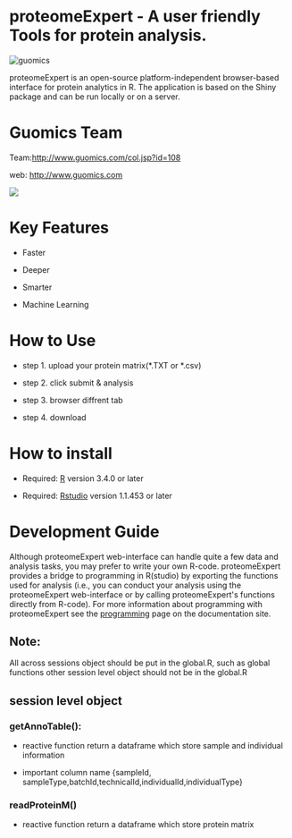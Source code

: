 # proteomeExpert - A user friendly Tools for protein analysis.
![guomics](http://19241930.s21i.faiusr.com/4/ABUIABAEGAAgsdzx5QUomeWW4QMwbjhu.png)

proteomeExpert is an open-source platform-independent browser-based interface for protein analytics in R. 
The application is based on the Shiny package and can be run locally or on a server. 

# Guomics Team

Team:http://www.guomics.com/col.jsp?id=108

web: http://www.guomics.com


![](http://19241930.s21i.faiusr.com/2/ABUIABACGAAg9qrY5wUo4JuMgAYw3BE4sQc.jpg)


# Key Features

* Faster

* Deeper

* Smarter

* Machine Learning

# How to Use

* step 1. upload your protein matrix(*.TXT or *.csv)

* step 2. click submit & analysis

* step 3. browser diffrent tab

* step 4. download 


# How to install

- Required: [R](https://cran.r-project.org/) version 3.4.0 or later

- Required: [Rstudio](https://www.rstudio.com/products/rstudio/download/) version 1.1.453 or later


# Development Guide

Although proteomeExpert web-interface can handle quite a few data and analysis tasks, you may prefer to write your own R-code. proteomeExpert provides a bridge to programming in R(studio) by exporting the functions used for analysis (i.e., you can conduct your analysis using the proteomeExpert web-interface or by calling proteomeExpert's functions directly from R-code). For more information about programming with proteomeExpert see the [programming](https://github.com/lifeinfo/proteomeExpert) page on the documentation site.


## Note:

All across sessions object should be put in the global.R, such as global functions
other session level object should not be in the global.R

## session level object

### getAnnoTable():

* reactive function return a dataframe which store sample and individual information

* important column name {sampleId, sampleType,batchId,technicalId,individualId,individualType}

### readProteinM()

* reactive function return a dataframe which store protein matrix